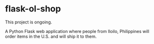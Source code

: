 # flask-ol-shop

This project is ongoing.

A Python Flask web application where people from Iloilo, Philippines will order items in the U.S. and will ship it to them.
